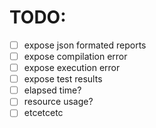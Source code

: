 
# TODO:

- [ ] expose json formated reports
- [ ] expose compilation error
- [ ] expose execution error
- [ ] expose test results
- [ ] elapsed time?
- [ ] resource usage?
- [ ] etcetcetc
